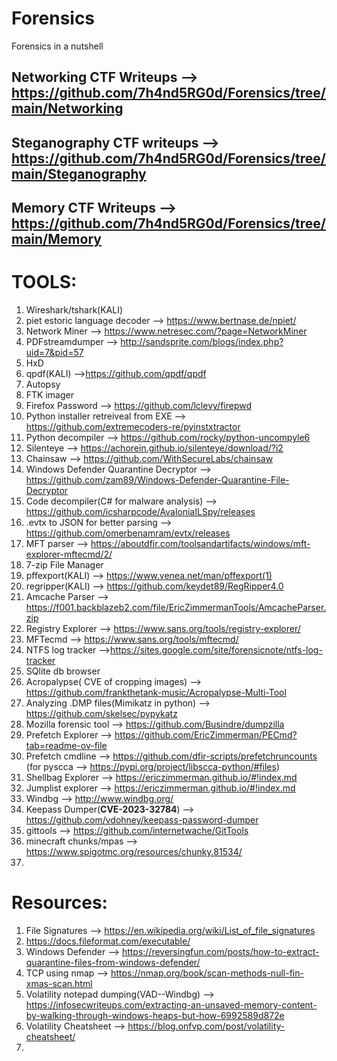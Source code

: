 # Forensics
Forensics in a nutshell

## Networking CTF Writeups -->  https://github.com/7h4nd5RG0d/Forensics/tree/main/Networking 
## Steganography CTF writeups --> https://github.com/7h4nd5RG0d/Forensics/tree/main/Steganography  
## Memory CTF Writeups --> https://github.com/7h4nd5RG0d/Forensics/tree/main/Memory  

# TOOLS:  
1) Wireshark/tshark(KALI)    
2) piet estoric language decoder --> https://www.bertnase.de/npiet/
3) Network Miner --> https://www.netresec.com/?page=NetworkMiner
4) PDFstreamdumper --> http://sandsprite.com/blogs/index.php?uid=7&pid=57
5) HxD
6) qpdf(KALI) -->https://github.com/qpdf/qpdf
7) Autopsy
8) FTK imager
9) Firefox Password --> https://github.com/lclevy/firepwd
10) Python installer retreiveal from EXE --> https://github.com/extremecoders-re/pyinstxtractor
11) Python decompiler --> https://github.com/rocky/python-uncompyle6
12) Silenteye --> https://achorein.github.io/silenteye/download/?i2
13) Chainsaw --> https://github.com/WithSecureLabs/chainsaw
14) Windows Defender Quarantine Decryptor --> https://github.com/zam89/Windows-Defender-Quarantine-File-Decryptor
15) Code decompiler(C# for malware analysis) --> https://github.com/icsharpcode/AvaloniaILSpy/releases
16) .evtx to JSON for better parsing --> https://github.com/omerbenamram/evtx/releases
17) MFT parser --> https://aboutdfir.com/toolsandartifacts/windows/mft-explorer-mftecmd/2/
18) 7-zip File Manager
19) pffexport(KALI) --> https://www.venea.net/man/pffexport(1)
20) regripper(KALI) --> https://github.com/keydet89/RegRipper4.0
21) Amcache Parser --> https://f001.backblazeb2.com/file/EricZimmermanTools/AmcacheParser.zip
22) Registry Explorer --> https://www.sans.org/tools/registry-explorer/
23) MFTecmd --> https://www.sans.org/tools/mftecmd/
24) NTFS log tracker -->https://sites.google.com/site/forensicnote/ntfs-log-tracker
25) SQlite db browser
26) Acropalypse( CVE of cropping images) --> https://github.com/frankthetank-music/Acropalypse-Multi-Tool
27) Analyzing .DMP files(Mimikatz in python) --> https://github.com/skelsec/pypykatz
28) Mozilla forensic tool --> https://github.com/Busindre/dumpzilla
29) Prefetch Explorer --> https://github.com/EricZimmerman/PECmd?tab=readme-ov-file
30) Prefetch cmdline --> https://github.com/dfir-scripts/prefetchruncounts (for pyscca --> https://pypi.org/project/libscca-python/#files)  
31) Shellbag Explorer --> https://ericzimmerman.github.io/#!index.md
32) Jumplist explorer --> https://ericzimmerman.github.io/#!index.md
33) Windbg --> http://www.windbg.org/
34) Keepass Dumper(**CVE-2023-32784**) --> https://github.com/vdohney/keepass-password-dumper
35) gittools --> https://github.com/internetwache/GitTools
36) minecraft chunks/mpas --> https://www.spigotmc.org/resources/chunky.81534/
37) 

# Resources:  
1) File Signatures --> https://en.wikipedia.org/wiki/List_of_file_signatures
2) https://docs.fileformat.com/executable/
3) Windows Defender --> https://reversingfun.com/posts/how-to-extract-quarantine-files-from-windows-defender/
4) TCP using nmap --> https://nmap.org/book/scan-methods-null-fin-xmas-scan.html
5) Volatility notepad dumping(VAD--Windbg) --> https://infosecwriteups.com/extracting-an-unsaved-memory-content-by-walking-through-windows-heaps-but-how-6992589d872e
6) Volatility Cheatsheet --> https://blog.onfvp.com/post/volatility-cheatsheet/
7) 
